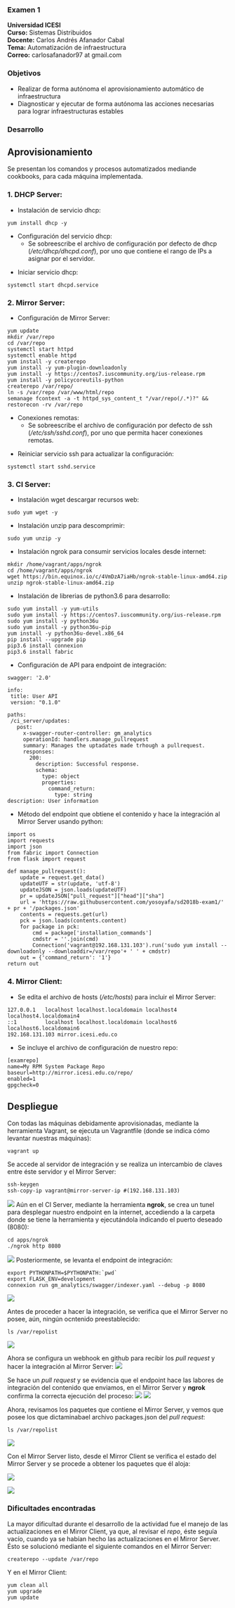 ### Examen 1
**Universidad ICESI**  
**Curso:** Sistemas Distribuidos  
**Docente:** Carlos Andrés Afanador Cabal   
**Tema:** Automatización de infraestructura  
**Correo:** carlosafanador97 at gmail.com

### Objetivos
* Realizar de forma autónoma el aprovisionamiento automático de infraestructura
* Diagnosticar y ejecutar de forma autónoma las acciones necesarias para lograr infraestructuras estables

### Desarrollo

## Aprovisionamiento  
Se presentan los comandos y procesos automatizados mediande cookbooks, para cada máquina implementada.
### 1. DHCP Server:
- Instalación de servicio dhcp:
```
yum install dhcp -y
```
- Configuración del servicio dhcp:
  * Se sobreescribe el archivo de configuración por defecto de dhcp (*/etc/dhcp/dhcpd.conf*), por uno que contiene el rango de IPs a asignar por el servidor.  
 * Iniciar servicio dhcp:  
```
systemctl start dhcpd.service
```

### 2. Mirror Server:  
- Configuración de Mirror Server:
```
yum update
mkdir /var/repo
cd /var/repo
systemctl start httpd
systemctl enable httpd
yum install -y createrepo
yum install -y yum-plugin-downloadonly
yum install -y https://centos7.iuscommunity.org/ius-release.rpm
yum install -y policycoreutils-python
createrepo /var/repo/
ln -s /var/repo /var/www/html/repo
semanage fcontext -a -t httpd_sys_content_t "/var/repo(/.*)?" && restorecon -rv /var/repo
```
- Conexiones remotas:
  * Se sobreescribe el archivo de configuración por defecto de ssh (*/etc/ssh/sshd.conf*), por uno que permita hacer conexiones remotas.  
 * Reiniciar servicio ssh para actualizar la configuración:  
```
systemctl start sshd.service
```
### 3. CI Server:
- Instalación wget descargar recursos web:
```
sudo yum wget -y
```
- Instalación unzip para descomprimir:
```
sudo yum unzip -y
```
- Instalación ngrok para consumir servicios locales desde internet:
```
mkdir /home/vagrant/apps/ngrok
cd /home/vagrant/apps/ngrok
wget https://bin.equinox.io/c/4VmDzA7iaHb/ngrok-stable-linux-amd64.zip
unzip ngrok-stable-linux-amd64.zip
```
- Instalación de librerias de python3.6 para desarrollo:
```
sudo yum install -y yum-utils
sudo yum install -y https://centos7.iuscommunity.org/ius-release.rpm
sudo yum install -y python36u
sudo yum install -y python36u-pip
yum install -y python36u-devel.x86_64
pip install --upgrade pip
pip3.6 install connexion
pip3.6 install fabric
```
- Configuración de API para endpoint de integración:
 ```
swagger: '2.0'

info:
  title: User API
  version: "0.1.0"

paths:
  /ci_server/updates:
    post:
      x-swagger-router-controller: gm_analytics
      operationId: handlers.manage_pullrequest
      summary: Manages the uptadates made trhough a pullrequest.
      responses:
        200:
          description: Successful response.
          schema:
            type: object
            properties:
              command_return:
                type: string
description: User information
```
  * Método del endpoint que obtiene el contenido y hace la integración al Mirror Server usando python:
```
import os
import requests
import json
from fabric import Connection
from flask import request

def manage_pullrequest():
    update = request.get_data()
    updateUTF = str(update, 'utf-8')
    updateJSON = json.loads(updateUTF)
    pr = updateJSON["pull_request"]["head"]["sha"]
    url = 'https://raw.githubusercontent.com/yosoyafa/sd2018b-exam1/' + pr + '/packages.json'
    contents = requests.get(url)
    pck = json.loads(contents.content)
    for package in pck:
        cmd = package['installation_commands']
        cmdstr = ''.join(cmd)
        Connection('vagrant@192.168.131.103').run('sudo yum install --downloadonly --downloaddir=/var/repo'+ ' ' + cmdstr)
    out = {'command_return': '1'}
return out
```
### 4. Mirror Client:
- Se edita el archivo de hosts (*/etc/hosts*) para incluir el Mirror Server:
```
127.0.0.1   localhost localhost.localdomain localhost4 localhost4.localdomain4
::1         localhost localhost.localdomain localhost6 localhost6.localdomain6
192.168.131.103 mirror.icesi.edu.co
```
- Se incluye el archivo de configuración de nuestro repo:
```
[examrepo]
name=My RPM System Package Repo
baseurl=http://mirror.icesi.edu.co/repo/
enabled=1
gpgcheck=0
```
## Despliegue

Con todas las máquinas debidamente aprovisionadas, mediante la herramienta Vagrant, se ejecuta un Vagrantfile (donde se indica cómo levantar nuestras máquinas):
```
vagrant up
```
Se accede al servidor de integración y se realiza un intercambio de claves entre éste servidor y el Mirror Server:
```
ssh-keygen
ssh-copy-ip vagrant@mirror-server-ip #(192.168.131.103)
```
![][1]
Aún en el CI Server, mediante la herramienta **ngrok**, se crea un tunel para desplegar nuestro endpoint en la internet, accediendo a la carpeta donde se tiene la herramienta y ejecutándola indicando el puerto deseado (8080):  
```
cd apps/ngrok
./ngrok http 8080
```
![][2]
Posteriormente, se levanta el endpoint de integración:
```
export PYTHONPATH=$PYTHONPATH:`pwd`
export FLASK_ENV=development
connexion run gm_analytics/swagger/indexer.yaml --debug -p 8080
```
![][3]

Antes de proceder a hacer la integración, se verifica que el Mirror Server no posee, aún, ningún ocntenido preestablecido:
```
ls /var/repolist
```
![][4]

Ahora se configura un webhook en github para recibir los *pull request* y hacer la integración al Mirror Server:
![][5]

Se hace un *pull request* y se evidencia que el endpoint hace las labores de integración del contenido que enviamos, en el Mirror Server y **ngrok** confirma la correcta ejecución del proceso:
![][6]
![][7]

Ahora, revisamos los paquetes que contiene el Mirror Server, y vemos que posee los que dictaminabael archivo packages.json del *pull request*:
```
ls /var/repolist
```
![][8]

Con el Mirror Server listo, desde el Mirror Client se verifica el estado del Mirror Server y se procede a obtener los paquetes que él aloja:


![][9]
  
![][10]

### Dificultades encontradas
La mayor dificultad durante el desarrollo de la actividad fue el manejo de las actualizaciones en el Mirror Client, ya que, al revisar el *repo*, éste seguía vacío, cuando ya se habían hecho las actualizaciones en el Mirror Server. Ésto se solucionó mediante el siguiente comandos en el Mirror Server:
```
createrepo --update /var/repo
```
Y en el Mirror Client:
```
yum clean all
yum upgrade
yum update
```


[1]: images/keys.png
[2]: images/ngrok.png
[3]: images/endpoint.png
[4]: images/mirror-vacio.png
[5]: images/webhook.png
[6]: images/endpoint200.png
[7]: images/ngrok200.png
[8]: images/mirror-lleno.png
[9]: images/yum-list-all.png
[10]: images/paquetesenclient.png





